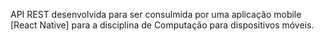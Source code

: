 API REST desenvolvida para ser consulmida por uma aplicação mobile [React Native] para a disciplina de Computação para dispositivos móveis.

